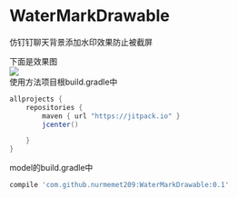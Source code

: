 # WaterMarkDrawable
仿钉钉聊天背景添加水印效果防止被截屏

下面是效果图  
![](secreenshot/water_mark.png)  
使用方法项目根build.gradle中  
```groovy
allprojects {
    repositories {
        maven { url "https://jitpack.io" }
        jcenter()

    }
}
```
model的build.gradle中
```groovy
compile 'com.github.nurmemet209:WaterMarkDrawable:0.1'

```
